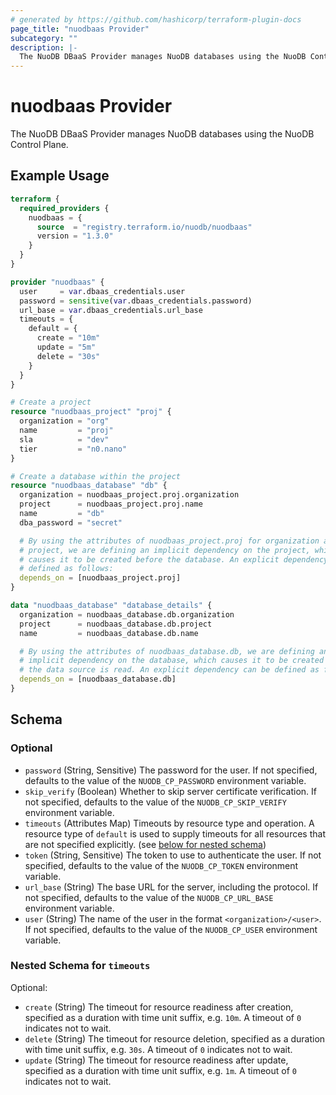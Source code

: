 ```yaml
---
# generated by https://github.com/hashicorp/terraform-plugin-docs
page_title: "nuodbaas Provider"
subcategory: ""
description: |-
  The NuoDB DBaaS Provider manages NuoDB databases using the NuoDB Control Plane.
---
```


# nuodbaas Provider

The NuoDB DBaaS Provider manages NuoDB databases using the NuoDB Control Plane.

## Example Usage

```terraform
terraform {
  required_providers {
    nuodbaas = {
      source  = "registry.terraform.io/nuodb/nuodbaas"
      version = "1.3.0"
    }
  }
}

provider "nuodbaas" {
  user     = var.dbaas_credentials.user
  password = sensitive(var.dbaas_credentials.password)
  url_base = var.dbaas_credentials.url_base
  timeouts = {
    default = {
      create = "10m"
      update = "5m"
      delete = "30s"
    }
  }
}

# Create a project
resource "nuodbaas_project" "proj" {
  organization = "org"
  name         = "proj"
  sla          = "dev"
  tier         = "n0.nano"
}

# Create a database within the project
resource "nuodbaas_database" "db" {
  organization = nuodbaas_project.proj.organization
  project      = nuodbaas_project.proj.name
  name         = "db"
  dba_password = "secret"

  # By using the attributes of nuodbaas_project.proj for organization and
  # project, we are defining an implicit dependency on the project, which
  # causes it to be created before the database. An explicit dependency can be
  # defined as follows:
  depends_on = [nuodbaas_project.proj]
}

data "nuodbaas_database" "database_details" {
  organization = nuodbaas_database.db.organization
  project      = nuodbaas_database.db.project
  name         = nuodbaas_database.db.name

  # By using the attributes of nuodbaas_database.db, we are defining an
  # implicit dependency on the database, which causes it to be created before
  # the data source is read. An explicit dependency can be defined as follows:
  depends_on = [nuodbaas_database.db]
}
```

<!-- schema generated by tfplugindocs -->
## Schema

### Optional

- `password` (String, Sensitive) The password for the user. If not specified, defaults to the value of the `NUODB_CP_PASSWORD` environment variable.
- `skip_verify` (Boolean) Whether to skip server certificate verification. If not specified, defaults to the value of the `NUODB_CP_SKIP_VERIFY` environment variable.
- `timeouts` (Attributes Map) Timeouts by resource type and operation. A resource type of `default` is used to supply timeouts for all resources that are not specified explicitly. (see [below for nested schema](#nestedatt--timeouts))
- `token` (String, Sensitive) The token to use to authenticate the user. If not specified, defaults to the value of the `NUODB_CP_TOKEN` environment variable.
- `url_base` (String) The base URL for the server, including the protocol. If not specified, defaults to the value of the `NUODB_CP_URL_BASE` environment variable.
- `user` (String) The name of the user in the format `<organization>/<user>`. If not specified, defaults to the value of the `NUODB_CP_USER` environment variable.

<a id="nestedatt--timeouts"></a>
### Nested Schema for `timeouts`

Optional:

- `create` (String) The timeout for resource readiness after creation, specified as a duration with time unit suffix, e.g. `10m`. A timeout of `0` indicates not to wait.
- `delete` (String) The timeout for resource deletion, specified as a duration with time unit suffix, e.g. `30s`. A timeout of `0` indicates not to wait.
- `update` (String) The timeout for resource readiness after update, specified as a duration with time unit suffix, e.g. `1m`. A timeout of `0` indicates not to wait.
